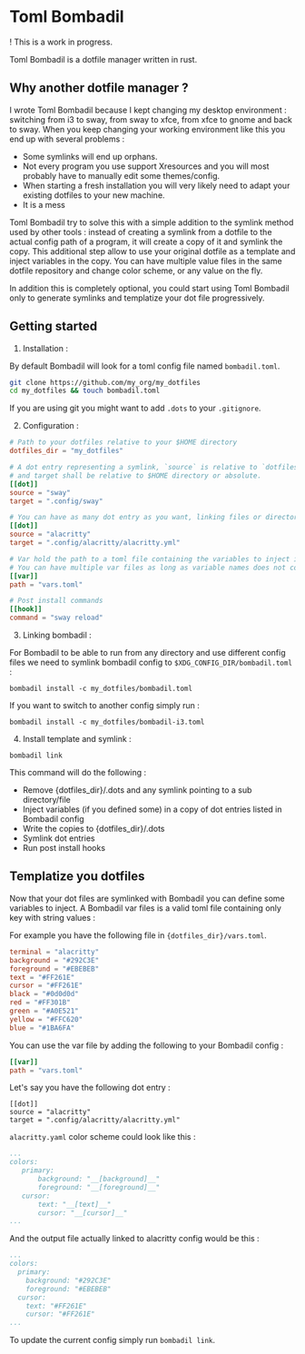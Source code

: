 # Toml Bombadil

! This is a work in progress.

Toml Bombadil is a dotfile manager written in rust. 

##  Why another dotfile manager ? 

I wrote Toml Bombadil because I kept changing my desktop environment : 
switching from i3 to sway, from sway to xfce, from xfce to gnome and back to sway.
When you keep changing your working environment like this you end up with several problems : 
- Some symlinks will end up orphans. 
- Not every program you use support Xresources and you will most probably have to manually edit some themes/config. 
- When starting a fresh installation you will very likely need to adapt your existing dotfiles to your new machine.
- It is a mess 

Toml Bombadil try to solve this with a simple addition to the symlink method used by other tools : instead of creating 
a symlink from a dotfile to the actual config path of a program, it will create a copy of it and symlink the copy. 
This additional step allow to use your original dotfile as a template and inject variables in the copy. 
You can have multiple value files in the same dotfile repository and change color scheme, or any value on the fly.

In addition this is completely optional, you could start using Toml Bombadil only to generate symlinks and templatize 
your dot file progressively. 

## Getting started

1. Installation : 

By default Bombadil will look for a toml config file named `bombadil.toml`.

```sh
git clone https://github.com/my_org/my_dotfiles
cd my_dotfiles && touch bombadil.toml
```

If you are using git you might want to add `.dots` to your `.gitignore`. 

2. Configuration : 

```toml
# Path to your dotfiles relative to your $HOME directory
dotfiles_dir = "my_dotfiles"

# A dot entry representing a symlink, `source` is relative to `dotfiles_dir` 
# and target shall be relative to $HOME directory or absolute.
[[dot]]
source = "sway"
target = ".config/sway"

# You can have as many dot entry as you want, linking files or directories
[[dot]]
source = "alacritty"
target = ".config/alacritty/alacritty.yml"

# Var hold the path to a toml file containing the variables to inject in your templatize dotfiles
# You can have multiple var files as long as variable names does not colide. 
[[var]]
path = "vars.toml"

# Post install commands
[[hook]]
command = "sway reload"
```

3. Linking bombadil : 

For Bombadil to be able to run from any directory and use different config files we need to symlink bombadil config to 
`$XDG_CONFIG_DIR/bombadil.toml` : 

```shell script
bombadil install -c my_dotfiles/bombadil.toml
```

If you want to switch to another config simply run : 
```shell script
bombadil install -c my_dotfiles/bombadil-i3.toml
```

4. Install template and symlink : 

```shell script
bombadil link
```

This command will do the following : 
- Remove {dotfiles_dir}/.dots and any symlink pointing to a sub directory/file
- Inject variables (if you defined some) in a copy of dot entries listed in Bombadil config
- Write the copies to {dotfiles_dir}/.dots
- Symlink dot entries
- Run post install hooks

## Templatize you dotfiles

Now that your dot files are symlinked with Bombadil you can define some variables to inject. A Bombadil var files
is a valid toml file containing only key with string values : 

For example you have the following file in `{dotfiles_dir}/vars.toml`.

```toml
terminal = "alacritty"
background = "#292C3E"
foreground = "#EBEBEB"
text = "#FF261E"
cursor = "#FF261E"
black = "#0d0d0d"
red = "#FF301B"
green = "#A0E521"
yellow = "#FFC620"
blue = "#1BA6FA"
```

You can use the var file by adding the following to your Bombadil config : 
```toml
[[var]]
path = "vars.toml"
```

Let's say you have the following dot entry : 
```
[[dot]]
source = "alacritty"
target = ".config/alacritty/alacritty.yml"
```

`alacritty.yaml` color scheme could look like this : 
```yaml
...
colors:
   primary:
       background: "__[background]__"
       foreground: "__[foreground]__"
   cursor:
       text: "__[text]__"
       cursor: "__[cursor]__"
...
```

And the output file actually linked to alacritty config would be this :

```yaml
...
colors:
  primary:
    background: "#292C3E"
    foreground: "#EBEBEB"
  cursor:
    text: "#FF261E"
    cursor: "#FF261E"
...
```

To update the current config simply run `bombadil link`.







